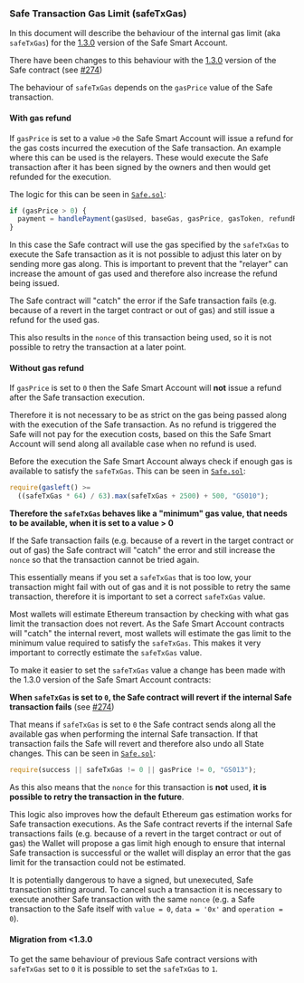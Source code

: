 ### Safe Transaction Gas Limit (safeTxGas)

In this document will describe the behaviour of the internal gas limit (aka `safeTxGas`) for the [1.3.0](https://github.com/safe-global/safe-smart-account/releases/tag/v1.3.0-libs.0) version of the Safe Smart Account.

There have been changes to this behaviour with the [1.3.0](https://github.com/safe-global/safe-smart-account/blob/main/CHANGELOG.md#version-130) version of the Safe contract (see [#274](https://github.com/safe-global/safe-smart-account/issues/274))

The behaviour of `safeTxGas` depends on the `gasPrice` value of the Safe transaction.

#### With gas refund

If `gasPrice` is set to a value `>0` the Safe Smart Account will issue a refund for the gas costs incurred the execution of the Safe transaction. An example where this can be used is the relayers. These would execute the Safe transaction after it has been signed by the owners and then would get refunded for the execution.

The logic for this can be seen in [`Safe.sol`](https://github.com/safe-global/safe-smart-account/blob/main/contracts/Safe.sol#L183-L185):

```js
if (gasPrice > 0) {
  payment = handlePayment(gasUsed, baseGas, gasPrice, gasToken, refundReceiver);
}
```

In this case the Safe contract will use the gas specified by the `safeTxGas` to execute the Safe transaction as it is not possible to adjust this later on by sending more gas along. This is important to prevent that the "relayer" can increase the amount of gas used and therefore also increase the refund being issued.

The Safe contract will "catch" the error if the Safe transaction fails (e.g. because of a revert in the target contract or out of gas) and still issue a refund for the used gas.

This also results in the `nonce` of this transaction being used, so it is not possible to retry the transaction at a later point.

#### Without gas refund

If `gasPrice` is set to `0` then the Safe Smart Account will **not** issue a refund after the Safe transaction execution.

Therefore it is not necessary to be as strict on the gas being passed along with the execution of the Safe transaction. As no refund is triggered the Safe will not pay for the execution costs, based on this the Safe Smart Account will send along all available case when no refund is used.

Before the execution the Safe Smart Account always check if enough gas is available to satisfy the `safeTxGas`. This can be seen in [`Safe.sol`](hhttps://github.com/safe-global/safe-smart-account/blob/main/contracts/Safe.sol#L168-L170):

```js
require(gasleft() >=
  ((safeTxGas * 64) / 63).max(safeTxGas + 2500) + 500, "GS010");
```

**Therefore the `safeTxGas` behaves like a "minimum" gas value, that needs to be available, when it is set to a value > 0**

If the Safe transaction fails (e.g. because of a revert in the target contract or out of gas) the Safe contract will "catch" the error and still increase the `nonce` so that the transaction cannot be tried again.

This essentially means if you set a `safeTxGas` that is too low, your transaction might fail with out of gas and it is not possible to retry the same transaction, therefore it is important to set a correct `safeTxGas` value.

Most wallets will estimate Ethereum transaction by checking with what gas limit the transaction does not revert. As the Safe Smart Account contracts will "catch" the internal revert, most wallets will estimate the gas limit to the minimum value required to satisfy the `safeTxGas`. This makes it very important to correctly estimate the `safeTxGas` value.

To make it easier to set the `safeTxGas` value a change has been made with the 1.3.0 version of the Safe Smart Account contracts:

**When `safeTxGas` is set to `0`, the Safe contract will revert if the internal Safe transaction fails** (see [#274](https://github.com/safe-global/safe-smart-account/issues/274))

That means if `safeTxGas` is set to `0` the Safe contract sends along all the available gas when performing the internal Safe transaction. If that transaction fails the Safe will revert and therefore also undo all State changes. This can be seen in [`Safe.sol`](https://github.com/safe-global/safe-smart-account/blob/main/contracts/Safe.sol#L178-L180):

```js
require(success || safeTxGas != 0 || gasPrice != 0, "GS013");
```

As this also means that the `nonce` for this transaction is **not** used, **it is possible to retry the transaction in the future**.

This logic also improves how the default Ethereum gas estimation works for Safe transaction executions. As the Safe contract reverts if the internal Safe transactions fails (e.g. because of a revert in the target contract or out of gas) the Wallet will propose a gas limit high enough to ensure that internal Safe transaction is successful or the wallet will display an error that the gas limit for the transaction could not be estimated.

It is potentially dangerous to have a signed, but unexecuted, Safe transaction sitting around. To cancel such a transaction it is necessary to execute another Safe transaction with the same `nonce` (e.g. a Safe transaction to the Safe itself with `value = 0`, `data = '0x'` and `operation = 0`).

#### Migration from <1.3.0

To get the same behaviour of previous Safe contract versions with `safeTxGas` set to `0` it is possible to set the `safeTxGas` to `1`.
